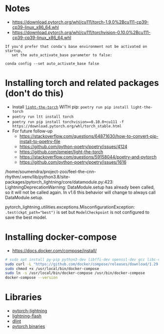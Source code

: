 # Notes

* https://download.pytorch.org/whl/cu111/torch-1.9.0%2Bcu111-cp39-cp39-linux_x86_64.whl
* https://download.pytorch.org/whl/cu111/torchvision-0.10.0%2Bcu111-cp39-cp39-linux_x86_64.whl

```
If you'd prefer that conda's base environment not be activated on startup, 
   set the auto_activate_base parameter to false: 

conda config --set auto_activate_base false
```

# Installing torch and related packages (don't do this)

* Install [`light-the-torch`](https://github.com/pmeier/light-the-torch/issues/32) WITH pip: `poetry run pip install light-the-torch`
* `poetry run ltt install torch`
* `poetry run pip install torchvision==0.10.0+cu111 -f https://download.pytorch.org/whl/torch_stable.html`
* For future follow-up
  * https://stackoverflow.com/questions/64871630/how-to-convert-pip-install-to-poetry-file
  * https://github.com/python-poetry/poetry/issues/4124
  * https://github.com/pmeier/light-the-torch
  * https://stackoverflow.com/questions/59158044/poetry-and-pytorch
  * https://github.com/python-poetry/poetry/issues/1616

/home/soumendra/project-zoo/feel-the-cnn-rhythm/.venv/lib/python3.8/site-packages/pytorch_lightning/core/datamodule.py:423: LightningDeprecationWarning: DataModule.setup has already been called, so it will not be called again. In v1.6 this behavior will change to always call DataModule.setup.

pytorch_lightning.utilities.exceptions.MisconfigurationException: `.test(ckpt_path="best")` is set but `ModelCheckpoint` is not configured to save the best model.

# Installing docker-compose

* https://docs.docker.com/compose/install/

```bash
# sudo apt install py-pip python3-dev libffi-dev openssl-dev gcc libc-dev rust cargo make
sudo curl -L "https://github.com/docker/compose/releases/download/1.29.2/docker-compose-$(uname -s)-$(uname -m)" -o /usr/local/bin/docker-compose
sudo chmod +x /usr/local/bin/docker-compose
sudo ln -s /usr/local/bin/docker-compose /usr/bin/docker-compose
docker-compose --version
```


# Libraries

* [pytorch-lightning](https://pytorch-lightning.readthedocs.io/en/latest/)
* [lightning-flash](https://lightning-flash.readthedocs.io/en/latest/quickstart.html)
* [dlint](https://github.com/duo-labs/dlint)
* [pytorch binaries](https://download.pytorch.org/whl/torch_stable.html)
  